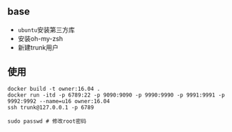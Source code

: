 
## base

- `ubuntu`安装第三方库
- 安装oh-my-zsh
- 新建trunk用户

## 使用

```shell script
docker build -t owner:16.04 .
docker run -itd -p 6789:22 -p 9090:9090 -p 9990:9990 -p 9991:9991 -p 9992:9992 --name=u16 owner:16.04
ssh trunk@127.0.0.1 -p 6789
```


```shell script
sudo passwd # 修改root密码
```
